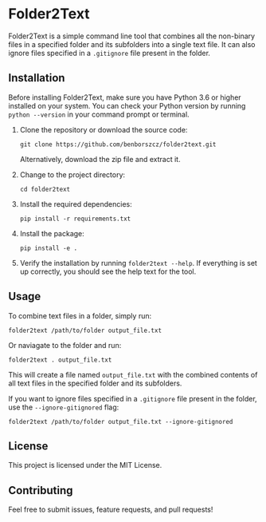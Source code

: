# Folder2Text

Folder2Text is a simple command line tool that combines all the non-binary files in a specified folder and its subfolders into a single text file. It can also ignore files specified in a `.gitignore` file present in the folder.

## Installation

Before installing Folder2Text, make sure you have Python 3.6 or higher installed on your system. You can check your Python version by running `python --version` in your command prompt or terminal.

1. Clone the repository or download the source code:

   ```
   git clone https://github.com/benborszcz/folder2text.git
   ```

   Alternatively, download the zip file and extract it.

2. Change to the project directory:

   ```
   cd folder2text
   ```

3. Install the required dependencies:

   ```
   pip install -r requirements.txt
   ```

4. Install the package:

   ```
   pip install -e .
   ```

5. Verify the installation by running `folder2text --help`. If everything is set up correctly, you should see the help text for the tool.

## Usage

To combine text files in a folder, simply run:

```
folder2text /path/to/folder output_file.txt
```

Or naviagate to the folder and run:
```
folder2text . output_file.txt
```

This will create a file named `output_file.txt` with the combined contents of all text files in the specified folder and its subfolders.

If you want to ignore files specified in a `.gitignore` file present in the folder, use the `--ignore-gitignored` flag:

```
folder2text /path/to/folder output_file.txt --ignore-gitignored
```

## License

This project is licensed under the MIT License.

## Contributing

Feel free to submit issues, feature requests, and pull requests!
